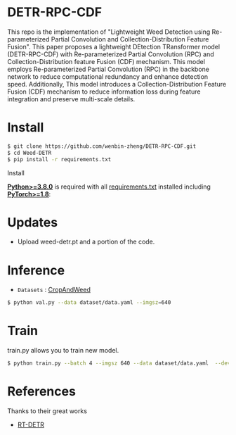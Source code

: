 # DETR-RPC-CDF
This repo is the implementation of "Lightweight Weed Detection using Re-parameterized Partial Convolution and Collection-Distribution Feature Fusion". This paper proposes a lightweight DEtection TRansformer model (DETR-RPC-CDF) with Re-parameterized Partial Convolution (RPC) and Collection-Distribution feature Fusion (CDF) mechanism.  This model employs Re-parameterized Partial Convolution (RPC) in the backbone network to reduce computational redundancy and enhance detection speed.   Additionally, This model introduces a Collection-Distribution Feature Fusion (CDF) mechanism to reduce information loss during feature integration and preserve multi-scale details.

# Install
```bash
$ git clone https://github.com/wenbin-zheng/DETR-RPC-CDF.git
$ cd Weed-DETR
$ pip install -r requirements.txt
```
<summary>Install</summary>

[**Python>=3.8.0**](https://www.python.org/) is required with all
[requirements.txt](https://github.com/ultralytics/yolov5/blob/master/requirements.txt) installed including
[**PyTorch>=1.8**](https://pytorch.org/get-started/locally/):



# Updates

* Upload weed-detr.pt and a portion of the code.

# Inference

* `Datasets` : [CropAndWeed](https://github.com/cropandweed/cropandweed-dataset)


```bash
$ python val.py --data dataset/data.yaml --imgsz=640
```
# Train
train.py allows you to train new model.
```bash
$ python train.py --batch 4 --imgsz 640 --data dataset/data.yaml  --device 0 --epochs 250
```

# References
Thanks to their great works
* [RT-DETR](https://github.com/lyuwenyu/RT-DETR)

  
